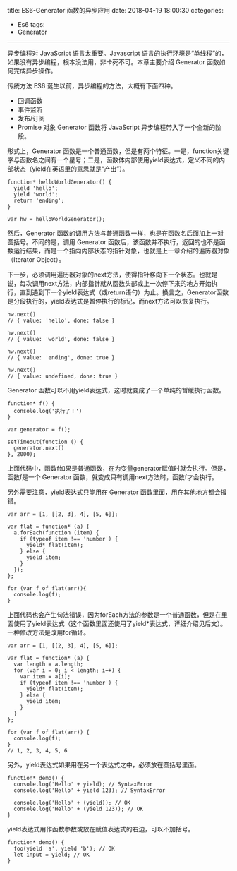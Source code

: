 title: ES6-Generator 函数的异步应用
date: 2018-04-19 18:00:30
categories:
- Es6
tags:
- Generator
---

异步编程对 JavaScript 语言太重要。Javascript 语言的执行环境是“单线程”的，如果没有异步编程，根本没法用，非卡死不可。本章主要介绍 Generator 函数如何完成异步操作。

传统方法
ES6 诞生以前，异步编程的方法，大概有下面四种。

 - 回调函数
 - 事件监听
 - 发布/订阅
 - Promise 对象
Generator 函数将 JavaScript 异步编程带入了一个全新的阶段。

<!-- more -->
形式上，Generator 函数是一个普通函数，但是有两个特征。一是，function关键字与函数名之间有一个星号；二是，函数体内部使用yield表达式，定义不同的内部状态（yield在英语里的意思就是“产出”）。

    function* helloWorldGenerator() {
      yield 'hello';
      yield 'world';
      return 'ending';
    }

    var hw = helloWorldGenerator();

然后，Generator 函数的调用方法与普通函数一样，也是在函数名后面加上一对圆括号。不同的是，调用 Generator 函数后，该函数并不执行，返回的也不是函数运行结果，而是一个指向内部状态的指针对象，也就是上一章介绍的遍历器对象（Iterator Object）。

下一步，必须调用遍历器对象的next方法，使得指针移向下一个状态。也就是说，每次调用next方法，内部指针就从函数头部或上一次停下来的地方开始执行，直到遇到下一个yield表达式（或return语句）为止。换言之，Generator函数是分段执行的，yield表达式是暂停执行的标记，而next方法可以恢复执行。

    hw.next()
    // { value: 'hello', done: false }

    hw.next()
    // { value: 'world', done: false }

    hw.next()
    // { value: 'ending', done: true }

    hw.next()
    // { value: undefined, done: true }

Generator 函数可以不用yield表达式，这时就变成了一个单纯的暂缓执行函数。

    function* f() {
      console.log('执行了！')
    }

    var generator = f();

    setTimeout(function () {
      generator.next()
    }, 2000);

上面代码中，函数f如果是普通函数，在为变量generator赋值时就会执行。但是，函数f是一个 Generator 函数，就变成只有调用next方法时，函数f才会执行。

另外需要注意，yield表达式只能用在 Generator 函数里面，用在其他地方都会报错。

    var arr = [1, [[2, 3], 4], [5, 6]];

    var flat = function* (a) {
      a.forEach(function (item) {
        if (typeof item !== 'number') {
          yield* flat(item);
        } else {
          yield item;
        }
      });
    };

    for (var f of flat(arr)){
      console.log(f);
    }
上面代码也会产生句法错误，因为forEach方法的参数是一个普通函数，但是在里面使用了yield表达式（这个函数里面还使用了yield\*表达式，详细介绍见后文）。一种修改方法是改用for循环。

    var arr = [1, [[2, 3], 4], [5, 6]];

    var flat = function* (a) {
      var length = a.length;
      for (var i = 0; i < length; i++) {
        var item = a[i];
        if (typeof item !== 'number') {
          yield* flat(item);
        } else {
          yield item;
        }
      }
    };

    for (var f of flat(arr)) {
      console.log(f);
    }
    // 1, 2, 3, 4, 5, 6

另外，yield表达式如果用在另一个表达式之中，必须放在圆括号里面。

    function* demo() {
      console.log('Hello' + yield); // SyntaxError
      console.log('Hello' + yield 123); // SyntaxError

      console.log('Hello' + (yield)); // OK
      console.log('Hello' + (yield 123)); // OK
    }
yield表达式用作函数参数或放在赋值表达式的右边，可以不加括号。

    function* demo() {
      foo(yield 'a', yield 'b'); // OK
      let input = yield; // OK
    }
